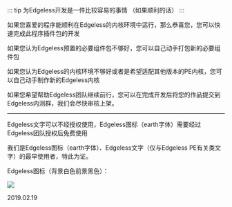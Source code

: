 ::: tip 为Edgeless开发是一件比较容易的事情
（如果顺利的话）
:::


如果您喜爱的程序能顺利在Edgeless的内核环境中运行，那么恭喜您，您可以快速完成此程序插件包的开发

如果您认为Edgeless预置的必要组件包不够好，您可以自己动手打包新的必要组件包

如果您认为Edgeless的内核环境不够好或者是希望适配其他版本的PE内核，您可以自己动手制作新的Edgeless内核

如果您希望帮助Edgeless团队继续前行，您可以在完成开发后将您的作品提交到Edgeless内测群，我们会尽快审核上架。

***

Edgeless文字可以不经授权使用，Edgeless图标（earth字体）需要经过Edgeless团队授权后免费使用

我们是Edgeless图标（earth字体）、Edgeless文字（仅与Edgeless PE有关类文字）的最早使用者，特此为证。

Edgeless图标（背景白色前景黑色）：

![](https://gitee.com/cnotech/edgeless-wiki-vuepress/raw/master/docs/images/logo.png)

2019.02.19
